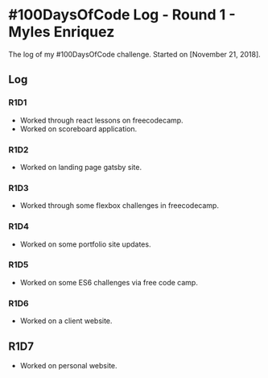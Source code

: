 # #100DaysOfCode Log - Round 1 - Myles Enriquez

The log of my #100DaysOfCode challenge. Started on [November 21, 2018].

## Log

### R1D1
- Worked through react lessons on freecodecamp.
- Worked on scoreboard application.

### R1D2
- Worked on landing page gatsby site.

### R1D3
- Worked through some flexbox challenges in freecodecamp.

### R1D4
- Worked on some portfolio site updates.

### R1D5
- Worked on some ES6 challenges via free code camp.

### R1D6
- Worked on a client website.

## R1D7
- Worked on personal website.
